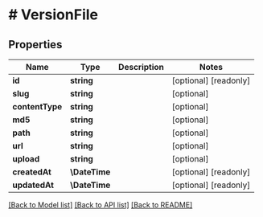 # # VersionFile

## Properties

Name | Type | Description | Notes
------------ | ------------- | ------------- | -------------
**id** | **string** |  | [optional] [readonly]
**slug** | **string** |  | [optional]
**contentType** | **string** |  | [optional]
**md5** | **string** |  | [optional]
**path** | **string** |  | [optional]
**url** | **string** |  | [optional]
**upload** | **string** |  | [optional]
**createdAt** | **\DateTime** |  | [optional] [readonly]
**updatedAt** | **\DateTime** |  | [optional] [readonly]

[[Back to Model list]](../../README.md#models) [[Back to API list]](../../README.md#endpoints) [[Back to README]](../../README.md)
